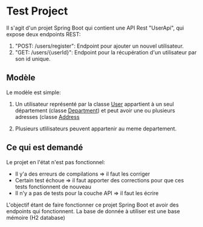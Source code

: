# Test Project

Il s'agit d'un projet Spring Boot qui contient une API Rest "UserApi", qui expose
deux endpoints REST:

1. "POST: /users/register": Endpoint pour ajouter un nouvel utilisateur.
2. "GET: /users/{userId}": Endpoint pour la récupération d'un utilisateur par son id unique.

## Modèle

Le modèle est simple:

1. Un utilisateur représenté par la classe [User](src/main/java/io/glide/boot/domain/User.java)
appartient à un seul département (classe [Department](src/main/java/io/glide/boot/domain/Department.java))
et peut avoir une ou plusieurs adresses (classe [Address](src/main/java/io/glide/boot/domain/Address.java)
   
2. Plusieurs utlilisateurs peuvent appartenir au meme departement.

## Ce qui est demandé

Le projet en l'état n'est pas fonctionnel:

* Il y'a des erreurs de compilations => il faut les corriger
* Certain test échoue => il faut apporter des corrections pour que ces tests fonctionnent de nouveau
* Il n'y a pas de tests pour la couche API => il faut les écrire

L'objectif étant de faire fonctionner ce projet Spring Boot et avoir des endpoints qui fonctionnent.
La base de donnée à utiliser est une base mémoire (H2 database)


  